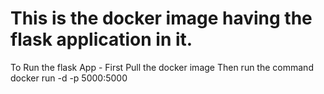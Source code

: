 # This is the docker image having the flask application in it.

To Run the flask App - 
   First Pull the docker image
   Then run the command docker run -d -p 5000:5000 <docker-image-name>